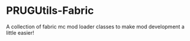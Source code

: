 # PRUGUtils-Fabric
A collection of fabric mc mod loader classes to make mod development a little easier!
